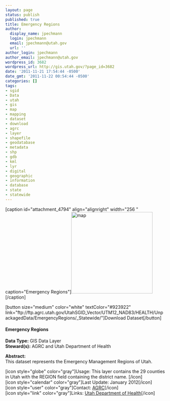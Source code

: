 ```yaml
---
layout: page
status: publish
published: true
title: Emergency Regions
author:
  display_name: jpechmann
  login: jpechmann
  email: jpechmann@utah.gov
  url: ''
author_login: jpechmann
author_email: jpechmann@utah.gov
wordpress_id: 3682
wordpress_url: http://gis.utah.gov/?page_id=3682
date: '2011-11-21 17:54:44 -0500'
date_gmt: '2011-11-22 00:54:44 -0500'
categories: []
tags:
- sgid
- Data
- utah
- gis
- map
- mapping
- dataset
- download
- agrc
- layer
- shapefile
- geodatabase
- metadata
- shp
- gdb
- kml
- lyr
- digital
- geographic
- information
- database
- state
- statewide
---
```

<p>[caption id="attachment_4794" align="alignright" width="256 " caption="Emergency Regions"]<img class="size-full wp-image-4794" title="map" src="http://gis.utah.gov/wp-content/uploads/EmergencyRegions_Large.png" width="256" height="256" />[/caption]</p>
<p>[button size="medium" color="white" textColor="#923922" link="ftp://ftp.agrc.utah.gov/UtahSGID_Vector/UTM12_NAD83/HEALTH/UnpackagedData/EmergencyRegions/_Statewide/"]Download Dataset[/button]</p>
<h4><strong>Emergency Regions</h4>
<p></strong></p>
<p><strong>Data Type:</strong> GIS Data Layer<br />
<strong>Steward(s):</strong> AGRC and Utah Department of Health</p>
<p><strong>Abstract:</strong><br />
This dataset represents the Emergency Management Regions of Utah.</p>
<p>[icon style="globe" color="gray"]Usage: This layer contains the 29 counties in Utah with the REGION field containing the district name. [/icon]<br />
[icon style="calendar" color="gray"]Last Update: January 2012[/icon]<br />
[icon style="user" color="gray"]Contact: <a href="mailto:agrc@utah.gov">AGRC</a>[/icon]<br />
[icon style="link" color="gray"]Links: <a href="http://www.health.utah.gov/">Utah Department of Health</a>[/icon] </p>
